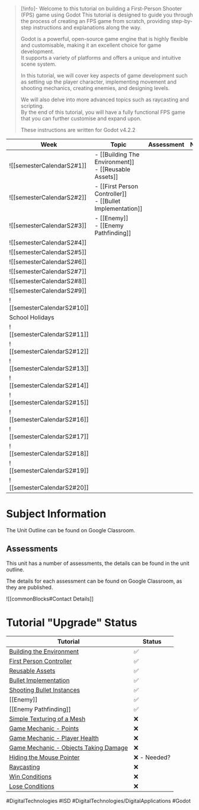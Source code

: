 > [!info]- Welcome to this tutorial on building a First-Person Shooter (FPS) game using Godot
>   This tutorial is designed to guide you through the process of creating an FPS game from scratch, providing step-by-step instructions and explanations along the way.  
>   
>   Godot is a powerful, open-source game engine that is highly flexible and customisable, making it an excellent choice for game development.   
>   It supports a variety of platforms and offers a unique and intuitive scene system.    
>   
>   In this tutorial, we will cover key aspects of game development such as setting up the player character, implementing movement and shooting mechanics, creating enemies, and designing levels.   
>   
>   We will also delve into more advanced topics such as raycasting and scripting.    
>   By the end of this tutorial, you will have a fully functional FPS game that you can further customise and expand upon.  
>   
>   These instructions are written for Godot v4.2.2  


| Week                       | Topic                                                         | Assessment | Notes |
| -------------------------- | ------------------------------------------------------------- | ---------- | ----- |
| ![[semesterCalendarS2#1]]  | - [[Building The Environment]] <br> - [[Reusable Assets]]     |            |       |
| ![[semesterCalendarS2#2]]  | - [[First Person Controller]]<br> - [[Bullet Implementation]] |            |       |
| ![[semesterCalendarS2#3]]  | - [[Enemy]]<br> - [[Enemy Pathfinding]]                       |            |       |
| ![[semesterCalendarS2#4]]  |                                                               |            |       |
| ![[semesterCalendarS2#5]]  |                                                               |            |       |
| ![[semesterCalendarS2#6]]  |                                                               |            |       |
| ![[semesterCalendarS2#7]]  |                                                               |            |       |
| ![[semesterCalendarS2#8]]  |                                                               |            |       |
| ![[semesterCalendarS2#9]]  |                                                               |            |       |
| ![[semesterCalendarS2#10]] |                                                               |            |       |
| School Holidays            |                                                               |            |       |
| ![[semesterCalendarS2#11]] |                                                               |            |       |
| ![[semesterCalendarS2#12]] |                                                               |            |       |
| ![[semesterCalendarS2#13]] |                                                               |            |       |
| ![[semesterCalendarS2#14]] |                                                               |            |       |
| ![[semesterCalendarS2#15]] |                                                               |            |       |
| ![[semesterCalendarS2#16]] |                                                               |            |       |
| ![[semesterCalendarS2#17]] |                                                               |            |       |
| ![[semesterCalendarS2#18]] |                                                               |            |       |
| ![[semesterCalendarS2#19]] |                                                               |            |       |
| ![[semesterCalendarS2#20]] |                                                               |            |       |

# Subject Information

The Unit Outline can be found on Google Classroom.

## Assessments

This unit has a number of assessments, the details can be found in the unit outline.

The details for each assessment can be found on Google Classroom, as they are published.

![[commonBlocks#Contact Details]]
  
# Tutorial "Upgrade" Status  

| **Tutorial**                                                                                   | **Status**  |
| ---------------------------------------------------------------------------------------------- | ----------- |
| [Building the Environment](Building%20The%20Environment.md)                                    | ✅           |
| [First Person Controller](First%20Person%20Controller.md)                                      | ✅           |
| [Reusable Assets](Reusable%20Assets.md)                                                        | ✅           |
| [Bullet Implementation](Bullet%20Implementation.md)                                            | ✅           |
| [Shooting Bullet Instances](Shooting%20Bullet%20Instances.md)                                  | ✅           |
| [[Enemy]]                                                                                      | ✅           |
| [[Enemy Pathfinding]]                                                                          | ✅           |
| [Simple Texturing of a Mesh](Simple%20Texturing%20of%20a%20Mesh.md)                            | ❌           |
| [Game Mechanic - Points](Points.md)                                                            | ❌           |
| [Game Mechanic - Player Health](ISD/2%20-%20Digital%20Applications/_topics/Player%20Health.md) | ❌           |
| [Game Mechanic - Objects Taking Damage](Objects%20Taking%20Damage.md)                          | ❌           |
| [Hiding the Mouse Pointer](Hiding%20the%20Mouse%20Pointer.md)                                  | ❌ - Needed? |
| [Raycasting](Raycasting.md)                                                                    | ❌           |
| [Win Conditions](Win%20Conditions.md)                                                          | ❌           |
| [Lose Conditions](Lose%20Conditions.md)                                                        | ❌           |
#DigitalTechnologies #ISD #DigitalTechnologies/DigitalApplications #Godot

